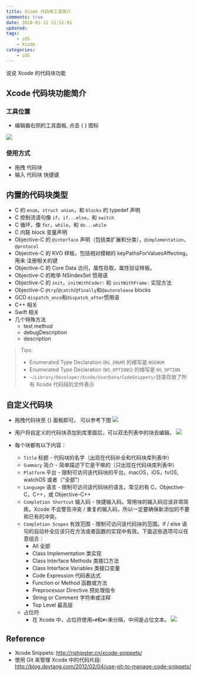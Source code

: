 ```yaml
---
title: Xcode 代码块工具简介
comments: true
date: 2018-01-12 12:52:01
updated:
tags:
	- iOS
	- Xcode
categories:
	- iOS
---
```


说说 Xcode 的代码块功能

<!-- more -->

## Xcode 代码块功能简介
### 工具位置
* 编辑器右侧的工具面板, 点击 { } 图标

![](http://ocjyq2lpl.bkt.clouddn.com/2018-02-23-E71384D03B617E090F08A4D4728E596E.jpg)

### 使用方式
* 拖拽 代码块
* 输入 代码块 快捷键

## 内置的代码块类型
* C 的 `enum`，`struct union`，和 `blocks` 的 typedef 声明
* C 控制流语句像 `if`，`if...else`，和 `switch`
* C 循环，像 `for`，`while`，和 `do...while`
* C 内联 block 变量声明
* Objective-C 的 `@interface` 声明（包括类扩展和分类），`@implementation`，`@protocol`
* Objective-C 的 KVO 样板，包括相对模糊的 keyPathsForValuesAffecting<Key>，用来 注册相关的键
* Objective-C 的 Core Data 访问，属性存取，属性验证样板。
* Objective-C 的枚举 NSIndexSet 惯用语
* Objective-C 的 `init`，`initWithCoder:` 和 `initWithFrame:` 实现方法
* Objective-C `@try`/`@catch`/`@finally`和`@autorelease` blocks
* GCD `dispatch_once`和`dispatch_after`惯用语
* C++ 相关
* Swift 相关
* 几个特殊方法
    * test method
    * debugDescription
    * description
>Tips:
>* Enumerated Type Declaration (`NS_ENUM`) 的缩写是 `NSENUM`
>* Enumerated Type Declaration (`NS_OPTIONS`) 的缩写是 `NS_OPTION`
>* `~/Library/Developer/Xcode/UserData/CodeSnippets/`目录存放了所有 Xcode 代码段的文件表示

## 自定义代码块
* 拖拽代码块至 {} 面板即可， 可以参考下图
![](http://ocjyq2lpl.bkt.clouddn.com/2018-02-23-72F4E94F6F23D5966527CD4E03E2D0AB.jpg)

* 用户将自定义的代码块添加到库里面后，可以双击列表中的块去编辑。
![](http://ocjyq2lpl.bkt.clouddn.com/2018-02-23-04FD135B0EA0E89AE98D60351715F5AF.jpg)

* 每个块都有以下内容：
    * `Title` 标题 - 代码块的名字（出现在代码补全和代码块库列表中）
    * `Summary` 简介 - 简单描述下它是干嘛的（只出现在代码块库列表中）
    * `Platform` 平台 - 限制可访问该代码块的平台。macOS，iOS，tvOS, watchOS 或者（“全部”）
    * `Language` 语言 - 限制可访问该代码块的语言。常见的有 C，Objective-C，C++，或 Objective-C++
    * `Completion Shortcut` 输入码 - 快捷输入码。常用块的输入码应该非常简练。Xcode 不会警告冲突 / 重复的输入码，所以一定要确保新添加的不要和已有的冲突。
    * `Completion Scopes` 有效范围 - 限制可访问该代码块的范围。if / else 语句的自动补全应该只在方法或者函数的实现中有效。下面这些选项可以任意组合：
        * All 全部
        * Class Implementation 类实现
        * Class Interface Methods 类接口方法
        * Class Interface Variables 类接口变量
        * Code Expression 代码表达式
        * Function or Method 函数或方法
        * Preprocessor Directive 预处理指令
        * String or Comment 字符串或注释
        * Top Level 最高层
    * 占位符
      * 在 Xcode 中，占位符使用`<#`和`#>`来分隔，中间是占位文本。
      ![](http://ocjyq2lpl.bkt.clouddn.com/2018-02-23-BE4E892331C4464EE88CAD2B94163AAD.jpg)

## Reference
* Xcode Snippets: http://nshipster.cn/xcode-snippets/
* 使用 Git 来管理 Xcode 中的代码片段: http://blog.devtang.com/2012/02/04/use-git-to-manage-code-snippets/


